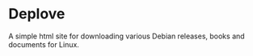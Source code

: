 # Deplove
A simple html site for downloading various Debian releases, books and documents for Linux.

